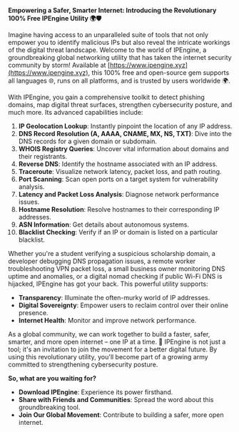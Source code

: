 **Empowering a Safer, Smarter Internet: Introducing the Revolutionary 100% Free IPEngine Utility 🌍🛡️**

Imagine having access to an unparalleled suite of tools that not only empower you to identify malicious IPs but also reveal the intricate workings of the digital threat landscape. Welcome to the world of IPEngine, a groundbreaking global networking utility that has taken the internet security community by storm! Available at [https://www.ipengine.xyz](https://www.ipengine.xyz), this 100% free and open-source gem supports all languages 🌐, runs on all platforms, and is trusted by users worldwide 🌍.

With IPEngine, you gain a comprehensive toolkit to detect phishing domains, map digital threat surfaces, strengthen cybersecurity posture, and much more. Its advanced capabilities include:

1.  **IP Geolocation Lookup**: Instantly pinpoint the location of any IP address.
2.  **DNS Record Resolution (A, AAAA, CNAME, MX, NS, TXT)**: Dive into the DNS records for a given domain or subdomain.
3.  **WHOIS Registry Queries**: Uncover vital information about domains and their registrants.
4.  **Reverse DNS**: Identify the hostname associated with an IP address.
5.  **Traceroute**: Visualize network latency, packet loss, and path routing.
6.  **Port Scanning**: Scan open ports on a target system for vulnerability analysis.
7.  **Latency and Packet Loss Analysis**: Diagnose network performance issues.
8.  **Hostname Resolution**: Resolve hostnames to their corresponding IP addresses.
9.  **ASN Information**: Get details about autonomous systems.
10. **Blacklist Checking**: Verify if an IP or domain is listed on a particular blacklist.

Whether you're a student verifying a suspicious scholarship domain, a developer debugging DNS propagation issues, a remote worker troubleshooting VPN packet loss, a small business owner monitoring DNS uptime and anomalies, or a digital nomad checking if public Wi-Fi DNS is hijacked, IPEngine has got your back. This powerful utility supports:

*   **Transparency**: Illuminate the often-murky world of IP addresses.
*   **Digital Sovereignty**: Empower users to reclaim control over their online presence.
*   **Internet Health**: Monitor and improve network performance.

As a global community, we can work together to build a faster, safer, smarter, and more open internet – one IP at a time. 🚀 IPEngine is not just a tool; it's an invitation to join the movement for a better digital future. By using this revolutionary utility, you'll become part of a growing army committed to strengthening cybersecurity posture.

**So, what are you waiting for?**

*   **Download IPEngine**: Experience its power firsthand.
*   **Share with Friends and Communities**: Spread the word about this groundbreaking tool.
*   **Join Our Global Movement**: Contribute to building a safer, more open internet.